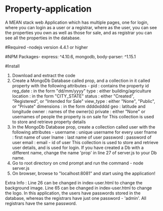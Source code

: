 Property-application
===============

A MEAN stack web Application which has multiple pages, one for login, where you can login as a user or a registrar, where as the user, you can see the properties you own as well as those for sale, and as registrar you can see all the properties in the database. 

#Required
-nodejs version 4.4.1 or higher

#NPM Packages- 
express: ^4.10.6, 
mongodb, 
body-parser: ^1.15.1


#Install

1.  Download and extract the code
2. Create a MongoDb Database called prop, and a collection in it called property with the following attributes - 
 			pid : contains the property id 
			reg_date : in the form "dd/mm/yyyy" 
			type : either building/agriculture 
			location : in the form "CITY_STATE" 
			status : either "Created", "Registered", or "Intended for Sale" 
			view_type : either "None", "Public", or "Private" 
			dimensions : in the form ddddxdddd 
			geo : latitude and longitude 
			owner : names of the owner(s) 
			private : either "None" or usernames of people the property is on sale for
	This collection is used to store and retrieve property details
3. In the MongoDb Database prop, create a collection called user with the following attributes - 
			username : unique username for every user
			fname : first name of user
			lname : last name of user
			password : password of user
			email : email - id of user
	This collection is used to store and retrieve user details, and is used for login.
	If you have created a Db with a different name, change the name 'prop' in line 27 of server.js to your Db name. 
4. Go to root directory on cmd prompt and run the command - node server.js
5. On browser, browse to "localhost:8081" and start using the application!

 Extra Info : Line 26 can be changed in index-user.html to change the background image.
				      Line 65 can be changed in index-user.html to change the logo.
					    In this application, the users have passwords stored in the database, whereas the registrars have just one password - 'admin'. All registrars have the same password.
						 
						

